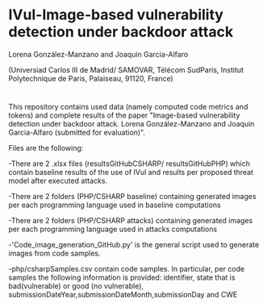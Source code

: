# IVul-Image-based vulnerability detection under backdoor attack
Lorena González-Manzano and Joaquin Garcia-Alfaro 

(Universiad Carlos III de Madrid/ SAMOVAR, Télécom SudParis, Institut Polytechnique de Paris, Palaiseau, 91120, France)
#

This repository contains used data (namely computed code metrics and tokens) and complete results of the paper "Image-based vulnerability detection under backdoor attack. Lorena González-Manzano and Joaquin Garcia-Alfaro (submitted for evaluation)".

Files are the following:

-There are 2 .xlsx files (resultsGitHubCSHARP/ resultsGitHubPHP) which contain baseline results of the use of IVul and results per proposed threat model after executed attacks. 

-There are 2 folders (PHP/CSHARP baseline) containing generated images per each programming language used in baseline computations

-There are 2 folders (PHP/CSHARP attacks) containing generated images per each programming language used in attacks computations

-'Code_image_generation_GitHub.py' is the general script used to generate images from code samples.

-php/csharpSamples.csv contain code samples. In particular, per code samples the following information is provided: identifier, state that is bad(vulnerable) or good (no vulnerable), submissionDateYear,submissionDateMonth,submissionDay and CWE


